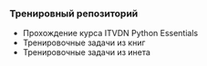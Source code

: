 ### Тренировный репозиторий
* Прохождение курса ITVDN Python Essentials
* Тренировочные задачи из книг
* Тренировочные задачи из инета

